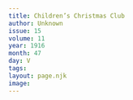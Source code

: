 ```yaml
---
title: Children’s Christmas Club
author: Unknown
issue: 15
volume: 11
year: 1916
month: 47
day: V
tags:
layout: page.njk
image:
---
```



